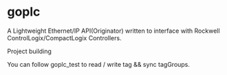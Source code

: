 # goplc
A Lightweight Ethernet/IP API(Originator) written to interface with Rockwell ControlLogix/CompactLogix Controllers.

Project building

You can follow goplc_test to read / write tag && sync tagGroups.
